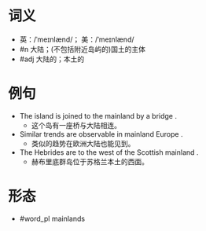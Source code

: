 # 词义
- 英：/ˈmeɪnlænd/； 美：/ˈmeɪnlænd/
- #n 大陆；(不包括附近岛屿的)国土的主体
- #adj 大陆的；本土的
# 例句
- The island is joined to the mainland by a bridge .
	- 这个岛有一座桥与大陆相连。
- Similar trends are observable in mainland Europe .
	- 类似的趋势在欧洲大陆也能见到。
- The Hebrides are to the west of the Scottish mainland .
	- 赫布里底群岛位于苏格兰本土的西面。
# 形态
- #word_pl mainlands
